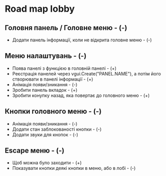 # Road map lobby

## Головня панель / Головне меню - (-)
* Додати панель інформації, коли не відкрита головне меню - (-)

## Меню налаштувань - (-)
* Поява панелі з функцією в головній панелі - (+)
* Реєстрація панелей через vgui.Create("PANEL.NAME"), а потім його створювати в панелі інформації - (+)
* Анімація появи/зникання - (-)
* Зробити панель вкладок - (+)
* Зробити конупку назад, яка повертає до головного меню - (+)

## Кнопки головного меню - (-)
* Анімація появи/зникання - (-)
* Додати стан заблокованості кнопки - (-)
* Додати звуки для кнопок - (-)

## Escape меню - (-)
* Щоб можна було заходити - (+)
* Показувати кнопки деякі кнопки в меню, або в лобі - (-)